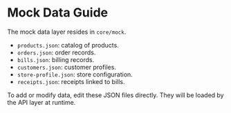# Mock Data Guide

The mock data layer resides in `core/mock`.

- `products.json`: catalog of products.
- `orders.json`: order records.
- `bills.json`: billing records.
- `customers.json`: customer profiles.
- `store-profile.json`: store configuration.
- `receipts.json`: receipts linked to bills.

To add or modify data, edit these JSON files directly. They will be loaded by the API layer at runtime.
